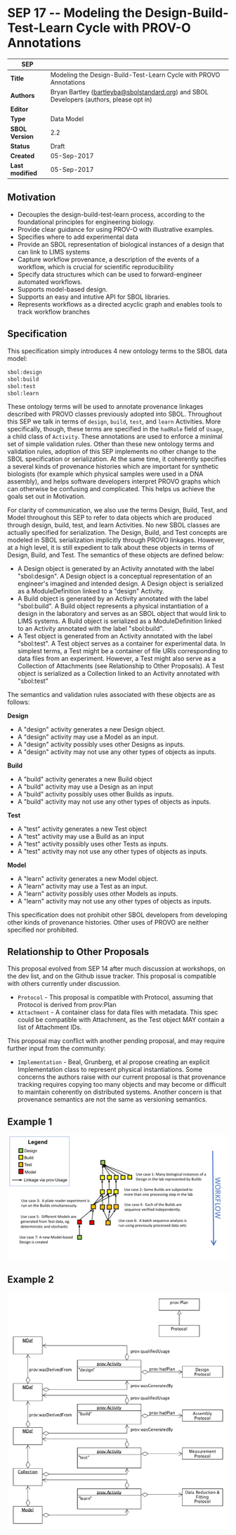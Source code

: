 SEP 17 -- Modeling the Design-Build-Test-Learn Cycle with PROV-O Annotations
===================================

SEP                     | <leave empty>
----------------------|--------------
**Title**                | Modeling the Design-Build-Test-Learn Cycle with PROVO Annotations
**Authors**           | Bryan Bartley (bartleyba@sbolstandard.org) and SBOL Developers (authors, please opt in)
**Editor**            | <leave empty>
**Type**              | Data Model
**SBOL Version**      | 2.2
**Status**            | Draft
**Created**           | 05-Sep-2017
**Last modified**     | 05-Sep-2017

Motivation
----------

* Decouples the design-build-test-learn process, according to the foundational principles for engineering biology.
* Provide clear guidance for using PROV-O with illustrative examples. 
* Specifies where to add experimental data
* Provide an SBOL representation of biological instances of a design that can link to LIMS systems
* Capture workflow provenance, a description of the events of a workflow, which is crucial for scientific reproducibility
* Specify data structures which can be used to forward-engineer automated workflows.
* Supports model-based design.
* Supports an easy and intutive API for SBOL libraries.
* Represents workflows as a directed acyclic graph and enables tools to track workflow branches

Specification
-------------

This specification simply introduces 4 new ontology terms to the SBOL data model:
```
sbol:design
sbol:build
sbol:test
sbol:learn
```
These ontology terms will be used to annotate provenance linkages described with PROVO classes previously adopted into SBOL. Throughout this SEP we talk in terms of `design`, `build`, `test`, and `learn` Activities. More specifically, though, these terms are specified in the `hadRole` field of `Usage`, a child class of `Activity`. These annotations are used to enforce a minimal set of simple validation rules. Other than these new ontology terms and validation rules, adoption of this SEP implements no other change to the SBOL specification or serialization.  At the same time, it coherently specifies a several kinds of provenance histories which are important for synthetic biologists (for example which physical samples were used in a DNA assembly), and helps software developers interpret PROVO graphs which can otherwise be confusing and complicated. This helps us achieve the goals set out in Motivation.

For clarity of communication, we also use the terms Design, Build, Test, and Model throughout this SEP to refer to data objects which are produced through design, build, test, and learn Activities. No new SBOL classes are actually specified for serialization. The Design, Build, and Test concepts are modeled in SBOL serialization implicitly through PROVO linkages. However, at a high level, it is still expedient to talk about these objects in terms of Design, Build, and Test. The semantics of these objects are defined below:

* A Design object is generated by an Activity annotated with the label "sbol:design".  A Design object is a conceptual representation of an engineer's imagined and intended design. A Design object is serialized as a ModuleDefinition linked to a "design" Activity.
* A Build object is generated by an Activity annotated with the label "sbol:build". A Build object represents a physical instantiation of a design in the laboratory and serves as an SBOL object that would link to LIMS systems. A Build object is serialized as a ModuleDefinition linked to an Activity annotated with the label "sbol:build". 
* A Test object is generated from an Activity annotated with the label "sbol:test". A Test object serves as a container for experimental data. In simplest terms, a Test might be a container of file URIs corresponding to data files from an experiment. However, a Test might also serve as a Collection of Attachments (see Relationship to Other Proposals). A Test object is serialized as a Collection linked to an Activity annotated with "sbol:test"

The semantics and validation rules associated with these objects are as follows:

**Design**
* A "design" activity generates a new Design object.
* A "design" activity may use a Model as an input. 
* A "design" activity possibly uses other Designs as inputs.
* A "design" activity may not use any other types of objects as inputs.

**Build**
* A "build" activity generates a new Build object
* A "build" activity may use a Design as an input
* A "build" activity possibly uses other Builds as inputs.
* A "build" activity may not use any other types of objects as inputs.

**Test**
* A "test" activity generates a new Test object
* A "test" activity may use a Build as an input
* A "test" activity possibly uses other Tests as inputs.
* A "test" activity may not use any other types of objects as inputs.

**Model**
* A "learn" activity generates a new Model object.
* A "learn" activity may use a Test as an input.
* A "learn" activity possibly uses other Models as inputs.
* A "learn" activity may not use any other types of objects as inputs.

This specification does not prohibit other SBOL developers from developing other kinds of provenance histories. Other uses of PROVO are neither specified nor prohibited.

Relationship to Other Proposals
-------------------------------
This proposal evolved from SEP 14 after much discussion at workshops, on the dev list, and on the Github issue tracker.  This proposal is compatible with others currently under discussion.

* `Protocol` - This proposal is compatible with Protocol, assuming that Protocol is derived from prov:Plan
* `Attachment` - A container class for data files with metadata. This spec could be compatible with Attachment, as the Test object MAY contain a list of Attachment IDs.

This proposal may conflict with another pending proposal, and may require further input from the community:

* `Implementation` - Beal, Grunberg, et al propose creating an explicit Implementation class to represent physical instantiations. Some concerns the authors raise with our current proposal is that provenance tracking requires copying too many objects and may become or difficult to maintain coherently on distributed systems. Another concern is that provenance semantics are not the same as versioning semantics.

Example 1
---------
![use_cases](images/sep_017_fig1.png "Use cases")

Example 2
---------
![uml](images/sep_017_fig2.png "UML")
